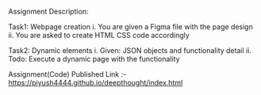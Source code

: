 Assignment Description:

Task1: Webpage creation i. You are given a Figma file with the page design ii. You are asked to create HTML CSS code accordingly

Task2: Dynamic elements i. Given: JSON objects and functionality detail ii. Todo: Execute a dynamic page with the functionality

Assignment(Code) Published Link :- https://piyush4444.github.io/deepthought/index.html
